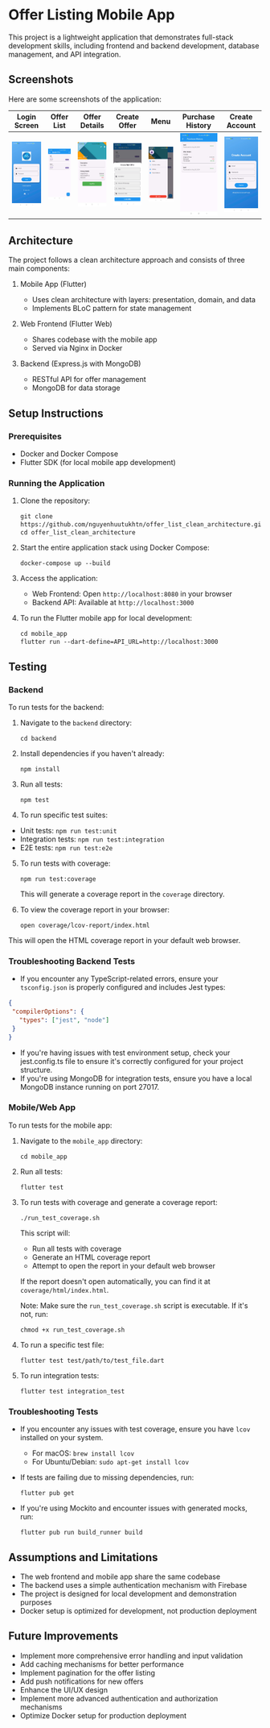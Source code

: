 # Offer Listing Mobile App

This project is a lightweight application that demonstrates full-stack development skills, including frontend and backend development, database management, and API integration.

## Screenshots

Here are some screenshots of the application:

| Login Screen | Offer List | Offer Details | Create Offer | Menu | Purchase History | Create Account |
|--------------|------------|---------------| --------------|------|------------------| --------------- |
| ![Login Screen](screenshots/login_screen.jpg) | ![Offer List](screenshots/offer_list.jpg) | ![Offer Details](screenshots/offer_details.jpg) | ![Create Offer](screenshots/create_offer.jpg) | ![Menu](screenshots/menu.jpg) | ![Purchase History](screenshots/purchase_history.jpg) | ![Create Account](screenshots/create_account.jpg) |

## Architecture

The project follows a clean architecture approach and consists of three main components:

1. Mobile App (Flutter)
   - Uses clean architecture with layers: presentation, domain, and data
   - Implements BLoC pattern for state management

2. Web Frontend (Flutter Web)
   - Shares codebase with the mobile app
   - Served via Nginx in Docker

3. Backend (Express.js with MongoDB)
   - RESTful API for offer management
   - MongoDB for data storage

## Setup Instructions

### Prerequisites

- Docker and Docker Compose
- Flutter SDK (for local mobile app development)

### Running the Application

1. Clone the repository:
   ```
   git clone https://github.com/nguyenhuutukhtn/offer_list_clean_architecture.git
   cd offer_list_clean_architecture
   ```

2. Start the entire application stack using Docker Compose:
   ```
   docker-compose up --build
   ```

3. Access the application:
   - Web Frontend: Open `http://localhost:8080` in your browser
   - Backend API: Available at `http://localhost:3000`

4. To run the Flutter mobile app for local development:
   ```
   cd mobile_app
   flutter run --dart-define=API_URL=http://localhost:3000
   ```

## Testing

### Backend
To run tests for the backend:

1. Navigate to the `backend` directory:
   ```
   cd backend
   ```

2. Install dependencies if you haven't already:
   ```
   npm install
   ```
3. Run all tests:
   ```
   npm test
   ```
4. To run specific test suites:
- Unit tests: `npm run test:unit`
- Integration tests: `npm run test:integration`
- E2E tests: `npm run test:e2e`

5. To run tests with coverage:
   ```
   npm run test:coverage
   ```
   This will generate a coverage report in the `coverage` directory.

6. To view the coverage report in your browser:
   ```
   open coverage/lcov-report/index.html
   
This will open the HTML coverage report in your default web browser.

### Troubleshooting Backend Tests

- If you encounter any TypeScript-related errors, ensure your `tsconfig.json` is properly configured and includes Jest types:
```json
{
 "compilerOptions": {
   "types": ["jest", "node"]
 }
}
```


- If you're having issues with test environment setup, check your jest.config.ts file to ensure it's correctly configured for your project structure.
- If you're using MongoDB for integration tests, ensure you have a local MongoDB instance running on port 27017.

### Mobile/Web App
To run tests for the mobile app:

1. Navigate to the `mobile_app` directory:
   ```
   cd mobile_app

2. Run all tests:
   ```
   flutter test

3. To run tests with coverage and generate a coverage report:
   ```
   ./run_test_coverage.sh
   ```

   This script will:
   - Run all tests with coverage
   - Generate an HTML coverage report
   - Attempt to open the report in your default web browser

   If the report doesn't open automatically, you can find it at `coverage/html/index.html`.

   Note: Make sure the `run_test_coverage.sh` script is executable. If it's not, run:
   ```
   chmod +x run_test_coverage.sh

4. To run a specific test file:
   ```
   flutter test test/path/to/test_file.dart
5. To run integration tests:
   ```
   flutter test integration_test

### Troubleshooting Tests

- If you encounter any issues with test coverage, ensure you have `lcov` installed on your system.
  - For macOS: `brew install lcov`
  - For Ubuntu/Debian: `sudo apt-get install lcov`

- If tests are failing due to missing dependencies, run:
  ```
  flutter pub get

- If you're using Mockito and encounter issues with generated mocks, run:
  ```
  flutter pub run build_runner build

## Assumptions and Limitations

- The web frontend and mobile app share the same codebase
- The backend uses a simple authentication mechanism with Firebase
- The project is designed for local development and demonstration purposes
- Docker setup is optimized for development, not production deployment

## Future Improvements

- Implement more comprehensive error handling and input validation
- Add caching mechanisms for better performance
- Implement pagination for the offer listing
- Add push notifications for new offers
- Enhance the UI/UX design
- Implement more advanced authentication and authorization mechanisms
- Optimize Docker setup for production deployment
